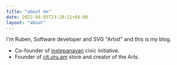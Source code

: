 ```yaml
---
title: "аbout me"
date: 2023-04-05T23:28:21+04:00
layout: "about"
---
```


I'm Ruben, Software developer and SVG "Artist" and this is my blog.

* Co-founder of [instepanavan](https://instepanavan.am) civic initiative. 
* Founder of [cit.uru.am](https://cit.uru.am) store and creator of the Arts. 
